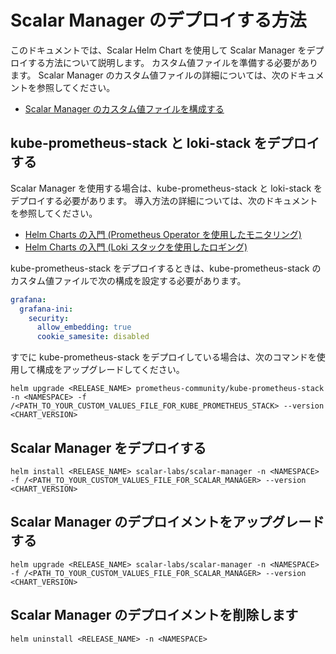# Scalar Manager のデプロイする方法

このドキュメントでは、Scalar Helm Chart を使用して Scalar Manager をデプロイする方法について説明します。 カスタム値ファイルを準備する必要があります。 Scalar Manager のカスタム値ファイルの詳細については、次のドキュメントを参照してください。

* [Scalar Manager のカスタム値ファイルを構成する](./configure-custom-values-scalar-manager.md)

## kube-prometheus-stack と loki-stack をデプロイする

Scalar Manager を使用する場合は、kube-prometheus-stack と loki-stack をデプロイする必要があります。 導入方法の詳細については、次のドキュメントを参照してください。

* [Helm Charts の入門 (Prometheus Operator を使用したモニタリング)](getting-started-monitoring.md)
* [Helm Charts の入門 (Loki スタックを使用したロギング)](getting-started-logging.md)

kube-prometheus-stack をデプロイするときは、kube-prometheus-stack のカスタム値ファイルで次の構成を設定する必要があります。

```yaml
grafana:
  grafana-ini:
    security:
      allow_embedding: true
      cookie_samesite: disabled
```

すでに kube-prometheus-stack をデプロイしている場合は、次のコマンドを使用して構成をアップグレードしてください。

```console
helm upgrade <RELEASE_NAME> prometheus-community/kube-prometheus-stack -n <NAMESPACE> -f /<PATH_TO_YOUR_CUSTOM_VALUES_FILE_FOR_KUBE_PROMETHEUS_STACK> --version <CHART_VERSION>
```

## Scalar Manager をデプロイする

```console
helm install <RELEASE_NAME> scalar-labs/scalar-manager -n <NAMESPACE> -f /<PATH_TO_YOUR_CUSTOM_VALUES_FILE_FOR_SCALAR_MANAGER> --version <CHART_VERSION>
```

## Scalar Manager のデプロイメントをアップグレードする

```console
helm upgrade <RELEASE_NAME> scalar-labs/scalar-manager -n <NAMESPACE> -f /<PATH_TO_YOUR_CUSTOM_VALUES_FILE_FOR_SCALAR_MANAGER> --version <CHART_VERSION>
```

## Scalar Manager のデプロイメントを削除します

```console
helm uninstall <RELEASE_NAME> -n <NAMESPACE>
```
